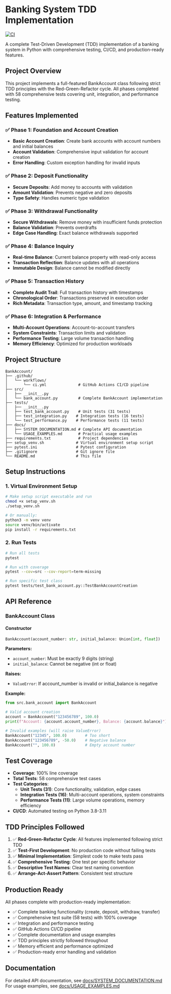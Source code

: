 # Banking System TDD Implementation

[![CI](https://github.com/ghodeaniket/tdd-bank-account-python/actions/workflows/ci.yml/badge.svg)](https://github.com/ghodeaniket/tdd-bank-account-python/actions/workflows/ci.yml)

A complete Test-Driven Development (TDD) implementation of a banking system in Python with comprehensive testing, CI/CD, and production-ready features.

## Project Overview

This project implements a full-featured BankAccount class following strict TDD principles with the Red-Green-Refactor cycle. All phases completed with 58 comprehensive tests covering unit, integration, and performance testing.

## Features Implemented

### ✅ Phase 1: Foundation and Account Creation
- **Basic Account Creation**: Create bank accounts with account numbers and initial balances
- **Account Validation**: Comprehensive input validation for account creation
- **Error Handling**: Custom exception handling for invalid inputs

### ✅ Phase 2: Deposit Functionality
- **Secure Deposits**: Add money to accounts with validation
- **Amount Validation**: Prevents negative and zero deposits
- **Type Safety**: Handles numeric type validation

### ✅ Phase 3: Withdrawal Functionality
- **Secure Withdrawals**: Remove money with insufficient funds protection
- **Balance Validation**: Prevents overdrafts
- **Edge Case Handling**: Exact balance withdrawals supported

### ✅ Phase 4: Balance Inquiry
- **Real-time Balance**: Current balance property with read-only access
- **Transaction Reflection**: Balance updates with all operations
- **Immutable Design**: Balance cannot be modified directly

### ✅ Phase 5: Transaction History
- **Complete Audit Trail**: Full transaction history with timestamps
- **Chronological Order**: Transactions preserved in execution order
- **Rich Metadata**: Transaction type, amount, and timestamp tracking

### ✅ Phase 6: Integration & Performance
- **Multi-Account Operations**: Account-to-account transfers
- **System Constraints**: Transaction limits and validation
- **Performance Testing**: Large volume transaction handling
- **Memory Efficiency**: Optimized for production workloads

## Project Structure

```
BankAccount/
├── .github/
│   └── workflows/
│       └── ci.yml              # GitHub Actions CI/CD pipeline
├── src/
│   ├── __init__.py
│   └── bank_account.py         # Complete BankAccount implementation
├── tests/
│   ├── __init__.py
│   ├── test_bank_account.py    # Unit tests (31 tests)
│   ├── test_integration.py    # Integration tests (16 tests)
│   └── test_performance.py    # Performance tests (11 tests)
├── docs/
│   ├── SYSTEM_DOCUMENTATION.md # Complete API documentation
│   └── USAGE_EXAMPLES.md       # Practical usage examples
├── requirements.txt            # Project dependencies
├── setup_venv.sh              # Virtual environment setup script
├── pytest.ini                 # Pytest configuration
├── .gitignore                 # Git ignore file
└── README.md                  # This file
```

## Setup Instructions

### 1. Virtual Environment Setup
```bash
# Make setup script executable and run
chmod +x setup_venv.sh
./setup_venv.sh

# Or manually:
python3 -m venv venv
source venv/bin/activate
pip install -r requirements.txt
```

### 2. Run Tests
```bash
# Run all tests
pytest

# Run with coverage
pytest --cov=src --cov-report=term-missing

# Run specific test class
pytest tests/test_bank_account.py::TestBankAccountCreation
```

## API Reference

### BankAccount Class

#### Constructor
```python
BankAccount(account_number: str, initial_balance: Union[int, float])
```

**Parameters:**
- `account_number`: Must be exactly 9 digits (string)
- `initial_balance`: Cannot be negative (int or float)

**Raises:**
- `ValueError`: If account_number is invalid or initial_balance is negative

**Example:**
```python
from src.bank_account import BankAccount

# Valid account creation
account = BankAccount("123456789", 100.0)
print(f"Account: {account.account_number}, Balance: {account.balance}")

# Invalid examples (will raise ValueError)
BankAccount("12345", 100.0)        # Too short
BankAccount("123456789", -50.0)    # Negative balance
BankAccount("", 100.0)             # Empty account number
```

## Test Coverage

- **Coverage**: 100% line coverage
- **Total Tests**: 58 comprehensive test cases
- **Test Categories**:
  - **Unit Tests (31)**: Core functionality, validation, edge cases
  - **Integration Tests (16)**: Multi-account operations, system constraints
  - **Performance Tests (11)**: Large volume operations, memory efficiency
- **CI/CD**: Automated testing on Python 3.8-3.11

## TDD Principles Followed

1. ✅ **Red-Green-Refactor Cycle**: All features implemented following strict TDD
2. ✅ **Test-First Development**: No production code without failing tests
3. ✅ **Minimal Implementation**: Simplest code to make tests pass
4. ✅ **Comprehensive Testing**: One test per specific behavior
5. ✅ **Descriptive Test Names**: Clear test naming convention
6. ✅ **Arrange-Act-Assert Pattern**: Consistent test structure

## Production Ready

All phases complete with production-ready implementation:
- ✅ Complete banking functionality (create, deposit, withdraw, transfer)
- ✅ Comprehensive test suite (58 tests) with 100% coverage
- ✅ Integration and performance testing
- ✅ GitHub Actions CI/CD pipeline
- ✅ Complete documentation and usage examples
- ✅ TDD principles strictly followed throughout
- ✅ Memory efficient and performance optimized
- ✅ Production-ready error handling and validation

## Documentation

For detailed API documentation, see [docs/SYSTEM_DOCUMENTATION.md](docs/SYSTEM_DOCUMENTATION.md)
For usage examples, see [docs/USAGE_EXAMPLES.md](docs/USAGE_EXAMPLES.md)